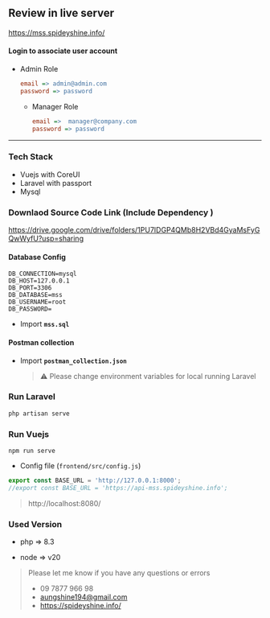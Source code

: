 ## Review in live server
 https://mss.spideyshine.info/

#### Login to associate user account

- Admin Role

  ````ini
  email => admin@admin.com  
  password => password
  ````

  - Manager Role 

    ```ini
    email =>  manager@company.com   
    password => password
    ```


---------------


### Tech Stack
 - Vuejs with CoreUI
 - Laravel with passport
 - Mysql


### Downlaod Source Code  Link (Include Dependency )
https://drive.google.com/drive/folders/1PU7IDGP4QMb8H2VBd4GyaMsFyGQwWyfU?usp=sharing

 

#### Database Config

```
DB_CONNECTION=mysql
DB_HOST=127.0.0.1
DB_PORT=3306
DB_DATABASE=mss
DB_USERNAME=root
DB_PASSWORD=
```

- Import **`mss.sql`**

#### Postman collection

- Import **`postman_collection.json`** 

  > :warning:  Please change environment variables for local running Laravel

### Run Laravel 

```cmd
php artisan serve
```



### Run Vuejs

```
npm run serve
```

- Config file (`frontend/src/config.js`)

```js
export const BASE_URL = 'http://127.0.0.1:8000';
//export const BASE_URL = 'https://api-mss.spideyshine.info';
```

> http://localhost:8080/

###  



### Used Version

- php => 8.3

- node => v20

  



> Please let me know if you have any questions or errors
>
> - 09 7877 966 98
> - [aungshine194@gmail.com](mailto:aungshine194@gmail.com)
> - https://spideyshine.info/
